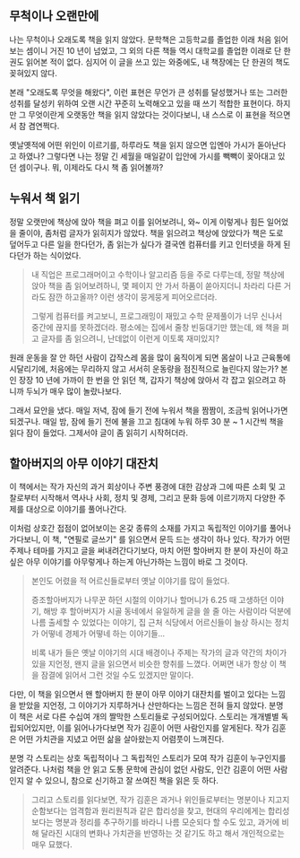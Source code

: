 ## 무척이나 오랜만에
나는 무척이나 오래도록 책을 읽지 않았다. 문학책은 고등학교를 졸업한 이래 처음 읽어보는 셈이니 거진 10 년이 넘었고, 그 외의 다른 책들 역시 대학교를 졸업한 이래로 단 한 권도 읽어본 적이 없다. 심지어 이 글을 쓰고 있는 와중에도, 내 책장에는 단 한권의 책도 꽂혀있지 않다.

본래 "오래도록 무엇을 해왔다", 이런 표현은 무언가 큰 성취를 달성했거나 또는 그러한 성취를 달성키 위하여 오랜 시간 꾸준히 노력해오고 있을 때 쓰기 적합한 표현이다. 하지만 그 무엇이란게 오랫동안 책을 읽지 않았다는 것이다보니, 내 스스로 이 표현을 적으면서 참 겸연쩍다.

옛날옛적에 어떤 위인이 이르기를, 하루라도 책을 읽지 않으면 입엔아 가시가 돋아난다고 하였나? 그렇다면 나는 정말 긴 세월을 매일같이 입안에 가시를 빽빽이 꽂아대고 있던 셈이구나. 뭐, 이제라도 다시 책 좀 읽어볼까?

## 누워서 책 읽기
정말 오랫만에 책상에 앉아 책을 펴고 이를 읽어보려니, 와~ 이게 이렇게나 힘든 일어었을 줄이야, 좀처럼 글자가 읽히지가 않았다. 책을 읽으려고 책상에 앉았다가 책은 도로 덮어두고 다른 일을 한다던가, 좀 읽는가 싶다가 결국엔 컴퓨터를 키고 인터넷을 하게 된다던가 하는 식이었다.

> 내 직업은 프로그래머이고 수학이나 알고리즘 등을 주로 다루는데, 정말 책상에 앉아 책을 좀 읽어보려하니, 몇 페이지 안 가서 하품이 쏟아지더니 차라리 다른 거라도 잠깐 하고올까? 이런 생각이 뭉게뭉게 피어오르더라. 
> 
> 그렇게 컴퓨터를 켜고보니, 프로그래밍이 재밌고 수학 문제풀이가 너무 신나서 중간에 끊지를 못하겠더라. 평소에는 집에서 줄창 빈둥대기만 했는데, 왜 책을 펴고 글자를 좀 읽으려니, 난데없이 이런게 이토록 재미있지?

원래 운동을 잘 안 하던 사람이 갑작스레 몸을 많이 움직이게 되면 몸살이 나고 근육통에 시달리기에, 처음에는 무리하지 않고 서서히 운동량을 점진적으로 늘린다지 않는가? 본인 장장 10 년에 가까이 한 번을 안 읽던 책, 갑자기 책상에 앉아서 각 잡고 읽으려고 하니까 두뇌가 매우 많이 놀랐나보다. 

그래서 묘안을 냈다. 매일 저녁, 잠에 들기 전에 누워서 책을 짬짬이, 조금씩 읽어나가면 되겠구나. 매일 밤, 잠에 들기 전에 불을 끄고 침대에 누워 하루 30 분 ~ 1 시간씩 책을 읽다 잠이 들었다. 그제서야 글이 좀 읽히기 시작허더라.

## 할아버지의 아무 이야기 대잔치
이 책에서는 작가 자신의 과거 회상이나 주변 풍경에 대한 감상과 그에 따른 소회 및 고찰로부터 시작해서 역사나 사회, 정치 및 경제, 그리고 문화 등에 이르기까지 다양한 주제를 대상으로 이야기를 풀어나간다. 

이처럼 상호간 접점이 없어보이는 온갖 종류의 소재를 가지고 독립적인 이야기를 풀어나가다보니, 이 책, "연필로 글쓰기" 를 읽으면서 문득 드는 생각이 하나 있다. 작가가 어떤 주제나 테마를 가지고 글을 써내려간다기보다, 마치 어떤 할아버지 한 분이 자신이 하고 싶은 아무 이야기를 아무렇게나 하는게 아닌가하는 느낌이 바로 그 것이다. 

> 본인도 어렸을 적 어르신들로부터 옛날 이야기를 많이 들었다. 
> 
> 증조할아버지가 나무꾼 하던 시절의 이야기나 할머니가 6.25 때 고생하던 이야기, 해방 후 할아버지가 시골 동네에서 유일하게 글을 쓸 줄 아는 사람이라 덕분에 나름 출세할 수 있었다는 이야기, 집 근처 식당에서 어르신들이 늘상 하시는 정치가 어떻네 경제가 어떻네 하는 이야기들…
>  
> 비록 내가 들은 옛날 이야기의 시대 배경이나 주제는 작가의 글과 약간의 차이가 있을 지언정, 왠지 글을 읽으면서 비슷한 향취를 느꼈다. 어쩌면 내가 항상 이 책을 잠결에 읽어서 그런 것일 수도 있겠지만 말이다.

다만, 이 책을 읽으면서 왠 할아버지 한 분이 아무 이야기 대잔치를 벌이고 있다는 느낌을 받았을 지언정, 그 이야기가 지루하거나 산만하다는 느낌은 전혀 들지 않았다. 분명 이 책은 서로 다른 수십여 개의 짤막한 스토리들로 구성되어있다. 스토리는 개개별별 독립되어있지만, 이를 읽어나가다보면 작가 김훈이 어떤 사람인지를 알게된다. 작가 김훈은 어떤 가치관을 지녔고 어떤 삶을 살아왔는지 어렴풋이 느껴진다. 

분명 각 스토리는 상호 독립적이나 그 독립적인 스토리가 모여 작가 김훈이 누구인지를 알려준다. 나처럼 책을 안 읽고 도통 문학에 관심이 없던 사람도, 인간 김훈이 어떤 사람인지 알 수 있으니, 참으로 신기하고 잘 쓰여진 책을 읽은 듯 하다.

> 그리고 스토리를 읽다보면, 작가 김훈은 과거나 위인들로부터는 명분이나 지고지순함보다는 엄격함과 원리원칙과 같은 합리성을 찾고, 현대의 우리에게는 합리성보다는 명분과 정리를 추구하기를 바라니 나름 모순되다 할 수도 있고, 과거에 비해 달라진 시대의 변화나 가치관을 반영하는 것 같기도 하고 해서 개인적으로는 매우 묘했다.